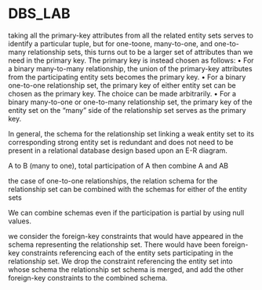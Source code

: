 # DBS_LAB

taking all the primary-key attributes
from all the related entity sets serves to identify a particular tuple, but for one-toone,
many-to-one, and one-to-many relationship sets, this turns out to be a larger
set of attributes than we need in the primary key. The primary key is instead
chosen as follows:
• For a binary many-to-many relationship, the union of the primary-key attributes
from the participating entity sets becomes the primary key.
• For a binary one-to-one relationship set, the primary key of either entity set
can be chosen as the primary key. The choice can be made arbitrarily.
• For a binary many-to-one or one-to-many relationship set, the primary key of
the entity set on the “many” side of the relationship set serves as the primary
key.


In general, the schema for the relationship set linking a weak entity set to its
corresponding strong entity set is redundant and does not need to be present in
a relational database design based upon an E-R diagram.


A to B (many to one), total participation of A then combine A and AB


the case of one-to-one relationships, the relation schema for the relationship
set can be combined with the schemas for either of the entity sets


We can combine schemas even if the participation is partial by using null
values.


we consider the foreign-key constraints that would have appeared in
the schema representing the relationship set. There would have been foreign-key
constraints referencing each of the entity sets participating in the relationship
set. We drop the constraint referencing the entity set into whose schema the
relationship set schema is merged, and add the other foreign-key constraints to
the combined schema.
